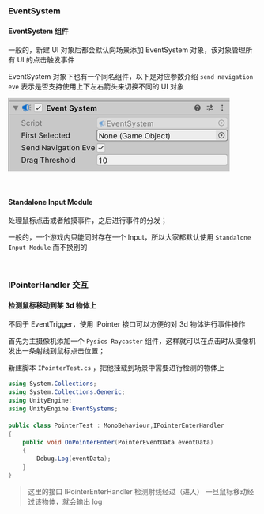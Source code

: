 ### EventSystem

#### EventSystem 组件

一般的，新建 UI 对象后都会默认向场景添加 EventSystem 对象，该对象管理所有 UI 的点击触发事件

EventSystem 对象下也有一个同名组件，以下是对应参数介绍
`send navigation eve` 表示是否支持使用上下左右箭头来切换不同的 UI 对象

![](../imgs/gui/event-system/es1.png)

<br>

#### Standalone Input Module

处理鼠标点击或者触摸事件，之后进行事件的分发；

一般的，一个游戏内只能同时存在一个 Input，所以大家都默认使用 `Standalone Input Module` 而不换别的

<br>

### IPointerHandler 交互

#### 检测鼠标移动到某 3d 物体上

不同于 EventTrigger，使用 IPointer 接口可以方便的对 3d 物体进行事件操作

首先为主摄像机添加一个 `Pysics Raycaster` 组件，这样就可以在点击时从摄像机发出一条射线到鼠标点击位置；

新建脚本 `IPointerTest.cs` ，把他挂载到场景中需要进行检测的物体上

```cs
using System.Collections;
using System.Collections.Generic;
using UnityEngine;
using UnityEngine.EventSystems;

public class PointerTest : MonoBehaviour,IPointerEnterHandler
{
    public void OnPointerEnter(PointerEventData eventData)
    {
        Debug.Log(eventData);
    }
}
```

> 这里的接口 IPointerEnterHandler 检测射线经过（进入）
> 一旦鼠标移动经过该物体，就会输出 log
